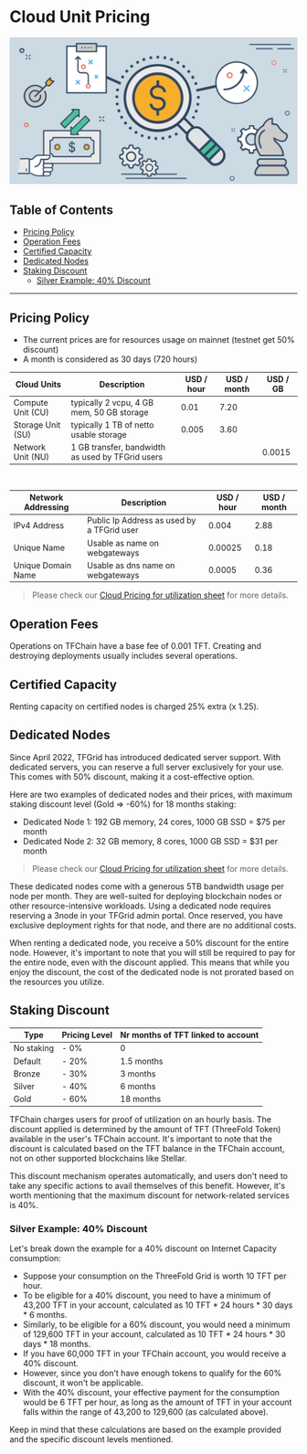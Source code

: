 <h1> Cloud Unit Pricing </h1>

![](img/tfgrid_pricing.jpg)

<h2>Table of Contents</h2>

- [Pricing Policy](#pricing-policy)
- [Operation Fees](#operation-fees)
- [Certified Capacity](#certified-capacity)
- [Dedicated Nodes](#dedicated-nodes)
- [Staking Discount](#staking-discount)
  - [Silver Example: 40% Discount](#silver-example-40-discount)

***

## Pricing Policy

- The current prices are for resources usage on mainnet (testnet get 50% discount)
- A month is considered as 30 days (720 hours)

| Cloud Units       | Description                                      | USD / hour      | USD / month | USD / GB |
| ----------------- | ------------------------------------------------ | --------------- | ----------- | -------- |
| Compute Unit (CU) | typically 2 vcpu, 4 GB mem, 50 GB storage        | 0.01            | 7.20        |          |
| Storage Unit (SU) | typically 1 TB of netto usable storage           | 0.005           | 3.60        |          |
| Network Unit (NU) | 1 GB transfer, bandwidth as used by TFGrid users |                 |             | 0.0015   |

<br>

| Network Addressing | Description                                |  USD / hour | USD / month |
| ------------------ | ------------------------------------------ | ----------- | ----------- | 
| IPv4 Address       | Public Ip Address as used by a TFGrid user | 0.004	    | 2.88        |
| Unique Name        | Usable as name on webgateways              | 0.00025	    | 0.18        |
| Unique Domain Name | Usable as dns name on webgateways          | 0.0005	    | 0.36        |

> Please check our [Cloud Pricing for utilization sheet](https://docs.google.com/spreadsheets/d/1E6MpGs15h1_flyT5AtyKp1TixH1ILuGo5tzHdmjeYdQ/edit#gid=2014089775) for more details.

## Operation Fees

Operations on TFChain have a base fee of 0.001 TFT. Creating and destroying deployments usually includes several operations.

## Certified Capacity

Renting capacity on certified nodes is charged 25% extra (x 1.25).
  
## Dedicated Nodes

Since April 2022, TFGrid has introduced dedicated server support. With dedicated servers, you can reserve a full server exclusively for your use. This comes with 50% discount, making it a cost-effective option.

Here are two examples of dedicated nodes and their prices, with maximum staking discount level (Gold => -60%) for 18 months staking:

- Dedicated Node 1: 192 GB memory, 24 cores, 1000 GB SSD = $75 per month
- Dedicated Node 2: 32 GB memory, 8 cores, 1000 GB SSD = $31 per month

> Please check our [Cloud Pricing for utilization sheet](https://docs.google.com/spreadsheets/d/1E6MpGs15h1_flyT5AtyKp1TixH1ILuGo5tzHdmjeYdQ/edit#gid=2014089775) for more details.

These dedicated nodes come with a generous 5TB bandwidth usage per node per month. They are well-suited for deploying blockchain nodes or other resource-intensive workloads. Using a dedicated node requires reserving a 3node in your TFGrid admin portal. Once reserved, you have exclusive deployment rights for that node, and there are no additional costs.

When renting a dedicated node, you receive a 50% discount for the entire node. However, it's important to note that you will still be required to pay for the entire node, even with the discount applied. This means that while you enjoy the discount, the cost of the dedicated node is not prorated based on the resources you utilize.

## Staking Discount

| Type       | Pricing Level | Nr months of TFT linked to account |
| ---------- | ------------- | ---------------------------------- |
| No staking | - 0%          | 0                                  |
| Default    | - 20%         | 1.5 months                         |
| Bronze     | - 30%         | 3 months                           |
| Silver     | - 40%         | 6 months                           |
| Gold       | - 60%         | 18 months                          |

TFChain charges users for proof of utilization on an hourly basis. The discount applied is determined by the amount of TFT (ThreeFold Token) available in the user's TFChain account. It's important to note that the discount is calculated based on the TFT balance in the TFChain account, not on other supported blockchains like Stellar.

This discount mechanism operates automatically, and users don't need to take any specific actions to avail themselves of this benefit. However, it's worth mentioning that the maximum discount for network-related services is 40%.

### Silver Example: 40% Discount

Let's break down the example for a 40% discount on Internet Capacity consumption:

- Suppose your consumption on the ThreeFold Grid is worth 10 TFT per hour.
- To be eligible for a 40% discount, you need to have a minimum of 43,200 TFT in your account, calculated as 10 TFT * 24 hours * 30 days * 6 months.
- Similarly, to be eligible for a 60% discount, you would need a minimum of 129,600 TFT in your account, calculated as 10 TFT * 24 hours * 30 days * 18 months.
- If you have 60,000 TFT in your TFChain account, you would receive a 40% discount.
- However, since you don't have enough tokens to qualify for the 60% discount, it won't be applicable.
- With the 40% discount, your effective payment for the consumption would be 6 TFT per hour, as long as the amount of TFT in your account falls within the range of 43,200 to 129,600 (as calculated above).

Keep in mind that these calculations are based on the example provided and the specific discount levels mentioned.